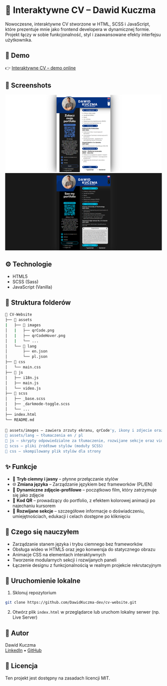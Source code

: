 # 🪪 Interaktywne CV – Dawid Kuczma

Nowoczesne, interaktywne CV stworzone w HTML, SCSS i JavaScript, które prezentuje mnie jako frontend developera w dynamicznej formie. Projekt łączy w sobie funkcjonalność, styl i zaawansowane efekty interfejsu użytkownika.


## 🔗 Demo

👉 [Interaktywne CV – demo online](https://dawidkuczma-dev.github.io/cv-website/)

## 📸 Screenshots

<p align="center">
  <img src="assets/images/screenshot-light.png" width="800" alt="Mobile" />
  <img src="assets/images/screenshot-dark.png" width="800" alt="Tablet" />
</p>


## ⚙️ Technologie

- HTML5
- SCSS (Sass)
- JavaScript (Vanilla)

## 📁 Struktura folderów

```bash
📁 CV-Website
├── 📁 assets
|   ├── 📁 images
│   |   ├── qrCode.png
│   |   ├── qrCodeHover.png
│   |   └── ...
│   └── 📁 lang
│       ├── en.json
│       └── pl.json
├── 📁 css
│   └── main.css
├── 📁 js
│   ├── i18n.js
│   ├── main.js
│   └── video.js
├── 📁 scss
│   ├── _base.scss
│   ├── _darkmode-toggle.scss
│   └── ...
├── index.html
└── README.md

📁 assets/images – zawiera zrzuty ekranu, qrCode'y, ikony i zdjecie oraz film profilowy  
📁 assets/lang – tłumaczenia en / pl 
📁 js – skrypty odpowiedzialne za tłumaczenie, rozwijane sekcje oraz video
📁 scss – pliki źródłowe stylów (moduły SCSS)  
📁 css – skompilowany plik stylów dla strony

```

## ✨ Funkcje

- 🌙 **Tryb ciemny i jasny** – płynne przełączanie stylów
- 🌐 **Zmiana języka** – Zarządzanie językiem bez frameworków (PL/EN)
- 🎥 **Dynamiczne zdjęcie-profilowe** – początkowo film, który zatrzymuje się jako zdjęcie
- 📱 **Kod QR** – prowadzący do portfolio, z efektem kolorowej animacji po najechaniu kursorem
- 📂 **Rozwijane sekcje** – szczegółowe informacje o doświadczeniu, umiejętnościach, edukacji i celach  dostępne po kliknięciu

## 🧠 Czego się nauczyłem

- Zarządzanie stanem języka i trybu ciemnego bez frameworków
- Obsługa wideo w HTML5 oraz jego konwersja do statycznego obrazu
- Animacje CSS na elementach interaktywnych
- Tworzenie modularnych sekcji i rozwijanych paneli
- Łączenie designu z funkcjonalnością w realnym projekcie rekrutacyjnym

## 🚀 Uruchomienie lokalne

1. Sklonuj repozytorium  
```bash
git clone https://github.com/DawidKuczma-dev/cv-website.git
```
2. Otwórz plik `index.html` w przeglądarce lub uruchom lokalny serwer (np. Live Server)

## 📇 Autor

Dawid Kuczma  
[LinkedIn](https://www.linkedin.com/in/dawid-kuczma-a60836369/) • [GitHub](https://github.com/DawidKuczma-dev)

## 📝 Licencja

Ten projekt jest dostępny na zasadach licencji MIT.






